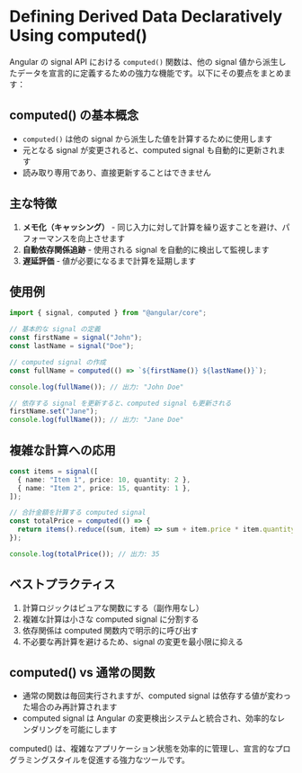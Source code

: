 # Defining Derived Data Declaratively Using computed()

Angular の signal API における `computed()` 関数は、他の signal 値から派生したデータを宣言的に定義するための強力な機能です。以下にその要点をまとめます：

## computed() の基本概念

- `computed()` は他の signal から派生した値を計算するために使用します
- 元となる signal が変更されると、computed signal も自動的に更新されます
- 読み取り専用であり、直接更新することはできません

## 主な特徴

1. **メモ化（キャッシング）** - 同じ入力に対して計算を繰り返すことを避け、パフォーマンスを向上させます
2. **自動依存関係追跡** - 使用される signal を自動的に検出して監視します
3. **遅延評価** - 値が必要になるまで計算を延期します

## 使用例

```typescript
import { signal, computed } from "@angular/core";

// 基本的な signal の定義
const firstName = signal("John");
const lastName = signal("Doe");

// computed signal の作成
const fullName = computed(() => `${firstName()} ${lastName()}`);

console.log(fullName()); // 出力: "John Doe"

// 依存する signal を更新すると、computed signal も更新される
firstName.set("Jane");
console.log(fullName()); // 出力: "Jane Doe"
```

## 複雑な計算への応用

```typescript
const items = signal([
  { name: "Item 1", price: 10, quantity: 2 },
  { name: "Item 2", price: 15, quantity: 1 },
]);

// 合計金額を計算する computed signal
const totalPrice = computed(() => {
  return items().reduce((sum, item) => sum + item.price * item.quantity, 0);
});

console.log(totalPrice()); // 出力: 35
```

## ベストプラクティス

1. 計算ロジックはピュアな関数にする（副作用なし）
2. 複雑な計算は小さな computed signal に分割する
3. 依存関係は computed 関数内で明示的に呼び出す
4. 不必要な再計算を避けるため、signal の変更を最小限に抑える

## computed() vs 通常の関数

- 通常の関数は毎回実行されますが、computed signal は依存する値が変わった場合のみ再計算されます
- computed signal は Angular の変更検出システムと統合され、効率的なレンダリングを可能にします

computed() は、複雑なアプリケーション状態を効率的に管理し、宣言的なプログラミングスタイルを促進する強力なツールです。
